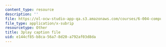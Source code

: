 ```yaml
---
content_type: resource
description: ''
file: https://ol-ocw-studio-app-qa.s3.amazonaws.com/courses/6-004-computation-structures-spring-2017/e144cf85b8ca56a78d20a792af03d8da_luHnuoDkAtU.vtt
file_type: application/x-subrip
resourcetype: Other
title: 3play caption file
uid: e144cf85-b8ca-56a7-8d20-a792af03d8da
---
```

